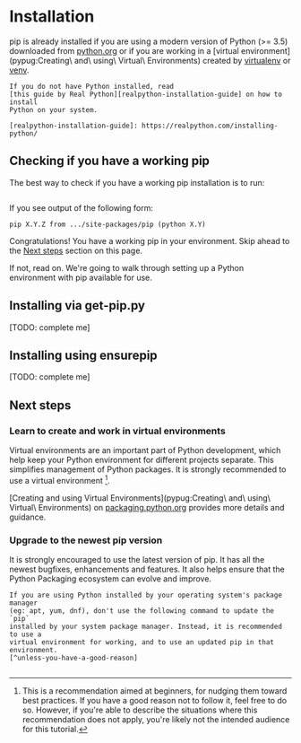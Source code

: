 # Installation

pip is already installed if you are using a modern version of Python (>= 3.5)
downloaded from [python.org](https://www.python.org) or if you are working
in a [virtual environment](pypug:Creating\ and\ using\ Virtual\ Environments)
created by [virtualenv](pypug:virtualenv) or [venv](pypug:venv).

```{tip}
If you do not have Python installed, read
[this guide by Real Python][realpython-installation-guide] on how to install
Python on your system.

[realpython-installation-guide]: https://realpython.com/installing-python/
```

## Checking if you have a working pip

The best way to check if you have a working pip installation is to run:

```{pip-cli} --version
```

If you see output of the following form:

```none
pip X.Y.Z from .../site-packages/pip (python X.Y)
```

Congratulations! You have a working pip in your environment. Skip ahead to the 
[Next steps](#next-steps) section on this page.

If not, read on. We're going to walk through setting up a Python environment
with pip available for use.

## Installing via get-pip.py

[TODO: complete me]

## Installing using ensurepip

[TODO: complete me]

## Next steps

### Learn to create and work in virtual environments

Virtual environments are an important part of Python development, which help
keep your Python environment for different projects separate. This simplifies
management of Python packages. It is strongly recommended to use a virtual
environment [^unless-you-have-a-good-reason].

[Creating and using Virtual Environments](pypug:Creating\ and\ using\ Virtual\ Environments)
on [packaging.python.org](pypug:index) provides more details and guidance.

### Upgrade to the newest pip version

It is strongly encouraged to use the latest version of pip. It has all the
newest bugfixes, enhancements and features. It also helps ensure that the
Python Packaging ecosystem can evolve and improve.

```{warning}
If you are using Python installed by your operating system's package manager
(eg: apt, yum, dnf), don't use the following command to update the `pip`
installed by your system package manager. Instead, it is recommended to use a
virtual environment for working, and to use an updated pip in that environment.
[^unless-you-have-a-good-reason]
```

```{pip-cli} install pip --upgrade
```

[^unless-you-have-a-good-reason]: This is a recommendation aimed at beginners,
  for nudging them toward best practices. If you have a good reason not to
  follow it, feel free to do so. However, if you're able to describe the
  situations where this recommendation does not apply, you're likely not the
  intended audience for this tutorial.
